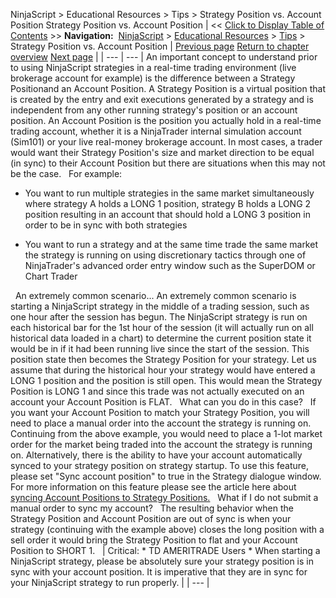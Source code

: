 ﻿
NinjaScript \> Educational Resources \> Tips \> Strategy Position vs. Account Position
Strategy Position vs. Account Position
| \<\< [Click to Display Table of Contents](strategy_position_vs__account_.md) \>\> **Navigation:**     [NinjaScript](ninjascript.md) \> [Educational Resources](educational_resources.md) \> [Tips](tips.md) \> Strategy Position vs. Account Position | [Previous page](referencing_the_correct_bar.md) [Return to chapter overview](tips.md) [Next page](traceorders2.md) |
| --- | --- |
An important concept to understand prior to using NinjaScript strategies in a real\-time trading environment (live brokerage account for example) is the difference between a Strategy Positionand an Account Position. A Strategy Position is a virtual position that is created by the entry and exit executions generated by a strategy and is independent from any other running strategy's position or an account position. An Account Position is the position you actually hold in a real\-time trading account, whether it is a NinjaTrader internal simulation account (Sim101\) or your live real\-money brokerage account. In most cases, a trader would want their Strategy Position's size and market direction to be equal (in sync) to their Account Position but there are situations when this may not be the case.
 
For example:
- You want to run multiple strategies in the same market simultaneously where strategy A holds a LONG 1 position, strategy B holds a LONG 2 position resulting in an account that should hold a LONG 3 position in order to be in sync with both strategies

- You want to run a strategy and at the same time trade the same market the strategy is running on using discretionary tactics through one of NinjaTrader's advanced order entry window such as the SuperDOM or Chart Trader

 
An extremely common scenario...
An extremely common scenario is starting a NinjaScript strategy in the middle of a trading session, such as one hour after the session has begun. The NinjaScript strategy is run on each historical bar for the 1st hour of the session (it will actually run on all historical data loaded in a chart) to determine the current position state it would be in if it had been running live since the start of the session. This position state then becomes the Strategy Position for your strategy. Let us assume that during the historical hour your strategy would have entered a LONG 1 position and the position is still open. This would mean the Strategy Position is LONG 1 and since this trade was not actually executed on an account your Account Position is FLAT.
 
What can you do in this case?
 
If you want your Account Position to match your Strategy Position, you will need to place a manual order into the account the strategy is running on. Continuing from the above example, you would need to place a 1\-lot market order for the market being traded into the account the strategy is running on. Alternatively, there is the ability to have your account automatically synced to your strategy position on strategy startup. To use this feature, please set "Sync account position" to true in the Strategy dialogue window. For more information on this feature please see the article here about [syncing Account Positions to Strategy Position](syncing_account_positions.md)[s.](http://www.ninjatrader.com/support/helpGuides/nt7/syncing_account_positions.md)
 
What if I do not submit a manual order to sync my account?
 
The resulting behavior when the Strategy Position and Account Position are out of sync is when your strategy (continuing with the example above) closes the long position with a sell order it would bring the Strategy Position to flat and your Account Position to SHORT 1\.
 
| Critical: \* TD AMERITRADE Users \* When starting a NinjaScript strategy, please be absolutely sure your strategy position is in sync with your account position. It is imperative that they are in sync for your NinjaScript strategy to run properly. |
| --- |
